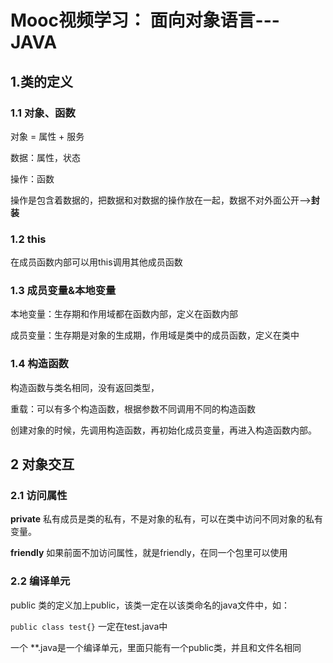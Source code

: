 # Mooc视频学习： 面向对象语言---JAVA

## 1.类的定义

### 1.1 对象、函数
对象 = 属性 + 服务

数据：属性，状态

操作：函数

操作是包含着数据的，把数据和对数据的操作放在一起，数据不对外面公开-->**封装**
### 1.2 this
在成员函数内部可以用this调用其他成员函数

### 1.3 成员变量&本地变量

本地变量：生存期和作用域都在函数内部，定义在函数内部

成员变量：生存期是对象的生成期，作用域是类中的成员函数，定义在类中

### 1.4 构造函数
构造函数与类名相同，没有返回类型，

重载：可以有多个构造函数，根据参数不同调用不同的构造函数

创建对象的时候，先调用构造函数，再初始化成员变量，再进入构造函数内部。

## 2 对象交互
### 2.1 访问属性
**private** 
私有成员是类的私有，不是对象的私有，可以在类中访问不同对象的私有变量。

**friendly**
如果前面不加访问属性，就是friendly，在同一个包里可以使用

### 2.2 编译单元
public 类的定义加上public，该类一定在以该类命名的java文件中，如： 

`public class test{}` 一定在test.java中

一个 \*\*.java是一个编译单元，里面只能有一个public类，并且和文件名相同
